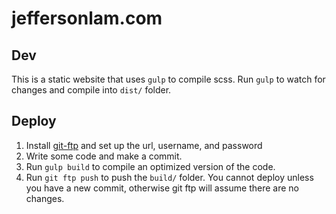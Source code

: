 # jeffersonlam.com

## Dev
This is a static website that uses `gulp` to compile scss.
Run `gulp` to watch for changes and compile into `dist/` folder.

## Deploy
1. Install [git-ftp](https://github.com/git-ftp/git-ftp) and set up the url, username, and password
1. Write some code and make a commit.
1. Run `gulp build` to compile an optimized version of the code.
1. Run `git ftp push` to push the `build/` folder. You cannot deploy unless you have a new commit, otherwise git ftp will assume there are no changes.
